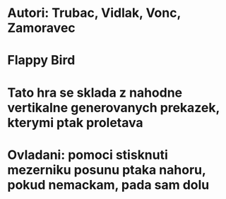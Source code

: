 # Autori: Trubac, Vidlak, Vonc, Zamoravec
# Flappy Bird
# Tato hra se sklada z nahodne vertikalne generovanych prekazek, kterymi ptak proletava
# Ovladani: pomoci stisknuti mezerniku posunu ptaka nahoru, pokud nemackam, pada sam dolu

